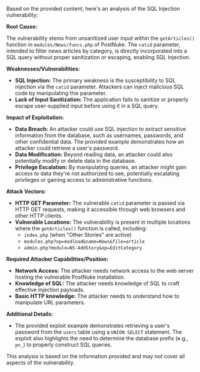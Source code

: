 Based on the provided content, here's an analysis of the SQL Injection vulnerability:

**Root Cause:**

The vulnerability stems from unsanitized user input within the `getArticles()` function in `modules/News/funcs.php` of PostNuke. The `catid` parameter, intended to filter news articles by category, is directly incorporated into a SQL query without proper sanitization or escaping, enabling SQL Injection.

**Weaknesses/Vulnerabilities:**

*   **SQL Injection:** The primary weakness is the susceptibility to SQL injection via the `catid` parameter. Attackers can inject malicious SQL code by manipulating this parameter.
*   **Lack of Input Sanitization:** The application fails to sanitize or properly escape user-supplied input before using it in a SQL query.

**Impact of Exploitation:**

*   **Data Breach:** An attacker could use SQL injection to extract sensitive information from the database, such as usernames, passwords, and other confidential data. The provided example demonstrates how an attacker could retrieve a user's password.
*   **Data Modification:**  Beyond reading data, an attacker could also potentially modify or delete data in the database.
*   **Privilege Escalation:** By manipulating queries, an attacker might gain access to data they're not authorized to see, potentially escalating privileges or gaining access to administrative functions.

**Attack Vectors:**

*   **HTTP GET Parameter:** The vulnerable `catid` parameter is passed via HTTP GET requests, making it accessible through web browsers and other HTTP clients.
*   **Vulnerable Locations:** The vulnerability is present in multiple locations where the `getArticles()` function is called, including:
    *   `index.php` (when "Other Stories" are active)
    *   `modules.php?op=modload&name=News&file=article`
    *  `admin.php?module=NS-AddStory&op=EditCategory`

**Required Attacker Capabilities/Position:**

*   **Network Access:** The attacker needs network access to the web server hosting the vulnerable PostNuke installation.
*   **Knowledge of SQL:** The attacker needs knowledge of SQL to craft effective injection payloads.
*   **Basic HTTP knowledge:**  The attacker needs to understand how to manipulate URL parameters.

**Additional Details:**
*   The provided exploit example demonstrates retrieving a user's password from the `users` table using a `UNION SELECT` statement. The exploit also highlights the need to determine the database prefix (e.g., `pn_`) to properly construct SQL queries.

This analysis is based on the information provided and may not cover all aspects of the vulnerability.